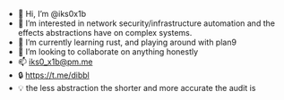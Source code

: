 - 👋 Hi, I’m @iks0x1b
- 👀 I’m interested in network security/infrastructure automation and the effects abstractions have on complex systems.
- 🌱 I’m currently learning rust, and playing around with plan9
- 💞️ I’m looking to collaborate on anything honestly
- 📫 iks0_x1b@pm.me
- :lock: https://t.me/dibbl
- :bulb: the less abstraction the shorter and more accurate the audit is

<!---
iks0x1b/iks0x1b is a ✨ special ✨ repository because its `README.md` (this file) appears on your GitHub profile.
You can click the Preview link to take a look at your changes.
--->
